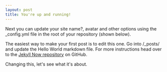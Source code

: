 ```yaml
---
layout: post
title: You're up and running!
---
```


Next you can update your site name?, avatar and other options using the _config.yml file in the root of your repository (shown below).

The easiest way to make your first post is to edit this one. Go into /_posts/ and update the Hello World markdown file. For more instructions head over to the [Jekyll Now repository](https://github.com/barryclark/jekyll-now) on GitHub.

Changing this, let's see what it's about.
